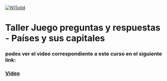 [![N|Solid](https://www.program-ed.com/static/assets/images/logo2.png)](https://nodesource.com/products/nsolid)
# Taller Juego preguntas y respuestas - Países y sus capitales

### podes ver el video correspondiente a este curso en el siguiente link:
### [Video](https://www.google.com)